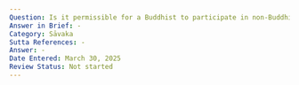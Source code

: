 ```yaml
---
Question: Is it permissible for a Buddhist to participate in non-Buddhist religious ceremonies?
Answer in Brief: -
Category: Sāvaka
Sutta References: -
Answer: -
Date Entered: March 30, 2025
Review Status: Not started
---
```

